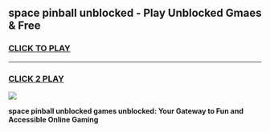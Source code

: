 
## space pinball unblocked - Play Unblocked Gmaes & Free
<h3>
<a href="https://news.freeplayer.one?title=space_pinball_unblocked&ref=16F">CLICK TO PLAY</a></h3>
<hr>

<h3>
<a href="https://news.freeplayer.one?title=space_pinball_unblocked&ref=16F">CLICK 2 PLAY</a>
  
</h3>

<a href="https://news.freeplayer.one?title=space_pinball_unblocked&ref=16F/"><img src="https://clearcache.store/games.png"></a>


**space pinball unblocked games unblocked: Your Gateway to Fun and Accessible Online Gaming**
